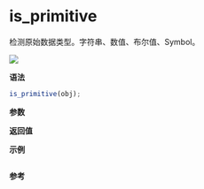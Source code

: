 # is_primitive

检测原始数据类型。字符串、数值、布尔值、Symbol。

![](https://img.shields.io/badge/-Object-blue)

**语法**

```js
is_primitive(obj);
```

**参数**

**返回值**

**示例**

```js

```

**参考**
